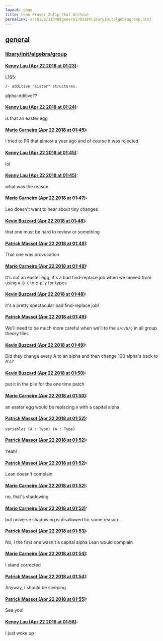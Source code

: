 ```yaml
---
layout: page
title: Lean Prover Zulip Chat Archive 
permalink: archive/113488general/01184libaryinitalgebragroup.html
---
```


## [general](index.html)
### [libary/init/algebra/group](01184libaryinitalgebragroup.html)

#### [Kenny Lau (Apr 22 2018 at 01:23)](https://leanprover.zulipchat.com/#narrow/stream/113488-general/topic/libary/init/algebra/group/near/125509188):
L165:
```lean
/- αdditive "sister" structures.
```
alpha-dditive??

#### [Kenny Lau (Apr 22 2018 at 01:24)](https://leanprover.zulipchat.com/#narrow/stream/113488-general/topic/libary/init/algebra/group/near/125509229):
is that an easter egg

#### [Mario Carneiro (Apr 22 2018 at 01:45)](https://leanprover.zulipchat.com/#narrow/stream/113488-general/topic/libary/init/algebra/group/near/125509785):
I tried to PR that almost a year ago and of course it was rejected

#### [Kenny Lau (Apr 22 2018 at 01:45)](https://leanprover.zulipchat.com/#narrow/stream/113488-general/topic/libary/init/algebra/group/near/125509787):
lol

#### [Kenny Lau (Apr 22 2018 at 01:45)](https://leanprover.zulipchat.com/#narrow/stream/113488-general/topic/libary/init/algebra/group/near/125509788):
what was the reason

#### [Mario Carneiro (Apr 22 2018 at 01:47)](https://leanprover.zulipchat.com/#narrow/stream/113488-general/topic/libary/init/algebra/group/near/125509835):
Leo doesn't want to hear about tiny changes

#### [Kevin Buzzard (Apr 22 2018 at 01:48)](https://leanprover.zulipchat.com/#narrow/stream/113488-general/topic/libary/init/algebra/group/near/125509877):
that one must be hard to review or something

#### [Patrick Massot (Apr 22 2018 at 01:48)](https://leanprover.zulipchat.com/#narrow/stream/113488-general/topic/libary/init/algebra/group/near/125509879):
That one was provocation

#### [Mario Carneiro (Apr 22 2018 at 01:48)](https://leanprover.zulipchat.com/#narrow/stream/113488-general/topic/libary/init/algebra/group/near/125509880):
It's not an easter egg, it's a bad find-replace job when we moved from using `A B C` to `α β γ` for types

#### [Kevin Buzzard (Apr 22 2018 at 01:48)](https://leanprover.zulipchat.com/#narrow/stream/113488-general/topic/libary/init/algebra/group/near/125509881):
it's a pretty spectacular bad find-replace job!

#### [Patrick Massot (Apr 22 2018 at 01:49)](https://leanprover.zulipchat.com/#narrow/stream/113488-general/topic/libary/init/algebra/group/near/125509887):
We'll need to be much more careful when we'll to the `s/α/G/g` in all group theory files

#### [Kevin Buzzard (Apr 22 2018 at 01:49)](https://leanprover.zulipchat.com/#narrow/stream/113488-general/topic/libary/init/algebra/group/near/125509888):
Did they change every A to an alpha and then change 100 alpha's back to A's?

#### [Kevin Buzzard (Apr 22 2018 at 01:50)](https://leanprover.zulipchat.com/#narrow/stream/113488-general/topic/libary/init/algebra/group/near/125509927):
put it in the pile for the one time patch

#### [Mario Carneiro (Apr 22 2018 at 01:50)](https://leanprover.zulipchat.com/#narrow/stream/113488-general/topic/libary/init/algebra/group/near/125509930):
an easter egg would be replacing `A` with a capital alpha

#### [Patrick Massot (Apr 22 2018 at 01:52)](https://leanprover.zulipchat.com/#narrow/stream/113488-general/topic/libary/init/algebra/group/near/125509980):
`variables (Α : Type) (A : Type)`

#### [Patrick Massot (Apr 22 2018 at 01:52)](https://leanprover.zulipchat.com/#narrow/stream/113488-general/topic/libary/init/algebra/group/near/125509981):
Yeah!

#### [Patrick Massot (Apr 22 2018 at 01:52)](https://leanprover.zulipchat.com/#narrow/stream/113488-general/topic/libary/init/algebra/group/near/125509983):
Lean doesn't complain

#### [Mario Carneiro (Apr 22 2018 at 01:52)](https://leanprover.zulipchat.com/#narrow/stream/113488-general/topic/libary/init/algebra/group/near/125509984):
no, that's shadowing

#### [Mario Carneiro (Apr 22 2018 at 01:52)](https://leanprover.zulipchat.com/#narrow/stream/113488-general/topic/libary/init/algebra/group/near/125509986):
but universe shadowing is disallowed for some reason...

#### [Patrick Massot (Apr 22 2018 at 01:53)](https://leanprover.zulipchat.com/#narrow/stream/113488-general/topic/libary/init/algebra/group/near/125509991):
No, I the first one wasn't a capital alpha Lean would complain

#### [Mario Carneiro (Apr 22 2018 at 01:54)](https://leanprover.zulipchat.com/#narrow/stream/113488-general/topic/libary/init/algebra/group/near/125510030):
I stand corrected

#### [Patrick Massot (Apr 22 2018 at 01:54)](https://leanprover.zulipchat.com/#narrow/stream/113488-general/topic/libary/init/algebra/group/near/125510031):
Anyway, I should be sleeping

#### [Patrick Massot (Apr 22 2018 at 01:55)](https://leanprover.zulipchat.com/#narrow/stream/113488-general/topic/libary/init/algebra/group/near/125510041):
See you!

#### [Kenny Lau (Apr 22 2018 at 01:58)](https://leanprover.zulipchat.com/#narrow/stream/113488-general/topic/libary/init/algebra/group/near/125510125):
I just woke up

